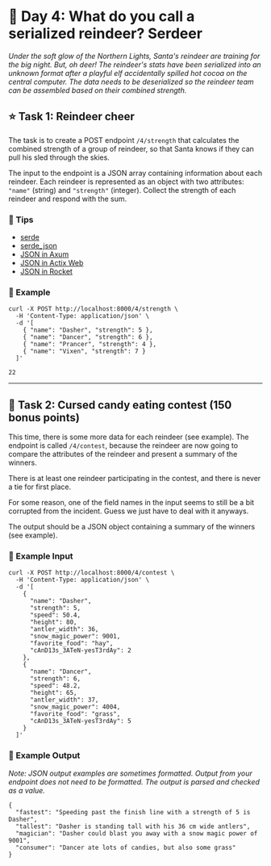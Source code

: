 🎄 Day 4: What do you call a serialized reindeer? Serdeer
==========================================================

_Under the soft glow of the Northern Lights, Santa's reindeer are training for the big night. But, oh deer! The reindeer's stats have been serialized into an unknown format after a playful elf accidentally spilled hot cocoa on the central computer. The data needs to be deserialized so the reindeer team can be assembled based on their combined strength._

⭐ Task 1: Reindeer cheer
------------------------

The task is to create a POST endpoint `/4/strength` that calculates the combined strength of a group of reindeer, so that Santa knows if they can pull his sled through the skies.

The input to the endpoint is a JSON array containing information about each reindeer. Each reindeer is represented as an object with two attributes: `"name"` (string) and `"strength"` (integer). Collect the strength of each reindeer and respond with the sum.

### 🔔 Tips

* [serde](https://docs.rs/serde/latest/serde/)
* [serde\_json](https://docs.rs/serde_json/latest/serde_json/)
* [JSON in Axum](https://docs.rs/axum/latest/axum/struct.Json.html)
* [JSON in Actix Web](https://actix.rs/docs/request)
* [JSON in Rocket](https://rocket.rs/v0.5/guide/requests/#json)

### 💠 Example

    curl -X POST http://localhost:8000/4/strength \
      -H 'Content-Type: application/json' \
      -d '[
        { "name": "Dasher", "strength": 5 },
        { "name": "Dancer", "strength": 6 },
        { "name": "Prancer", "strength": 4 },
        { "name": "Vixen", "strength": 7 }
      ]'
    
    22

* * *

🎁 Task 2: Cursed candy eating contest (150 bonus points)
---------------------------------------------------------

This time, there is some more data for each reindeer (see example). The endpoint is called `/4/contest`, because the reindeer are now going to compare the attributes of the reindeer and present a summary of the winners.

There is at least one reindeer participating in the contest, and there is never a tie for first place.

For some reason, one of the field names in the input seems to still be a bit corrupted from the incident. Guess we just have to deal with it anyways.

The output should be a JSON object containing a summary of the winners (see example).

### 💠 Example Input

    curl -X POST http://localhost:8000/4/contest \
      -H 'Content-Type: application/json' \
      -d '[
        {
          "name": "Dasher",
          "strength": 5,
          "speed": 50.4,
          "height": 80,
          "antler_width": 36,
          "snow_magic_power": 9001,
          "favorite_food": "hay",
          "cAnD13s_3ATeN-yesT3rdAy": 2
        },
        {
          "name": "Dancer",
          "strength": 6,
          "speed": 48.2,
          "height": 65,
          "antler_width": 37,
          "snow_magic_power": 4004,
          "favorite_food": "grass",
          "cAnD13s_3ATeN-yesT3rdAy": 5
        }
      ]'

### 💠 Example Output

_Note: JSON output examples are sometimes formatted. Output from your endpoint does not need to be formatted. The output is parsed and checked as a value._

    {
      "fastest": "Speeding past the finish line with a strength of 5 is Dasher",
      "tallest": "Dasher is standing tall with his 36 cm wide antlers",
      "magician": "Dasher could blast you away with a snow magic power of 9001",
      "consumer": "Dancer ate lots of candies, but also some grass"
    }
